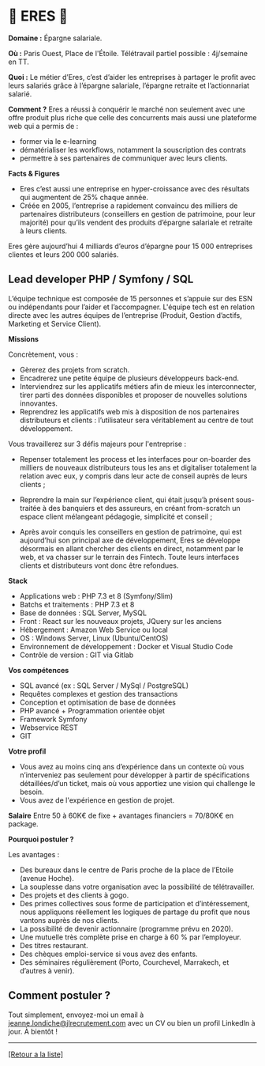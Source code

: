 # 💸 ERES 💸

**Domaine :** Épargne salariale.

**Où :** Paris Ouest, Place de l'Étoile. Télétravail partiel possible : 4j/semaine en TT. 

**Quoi :** Le métier d’Eres, c’est d’aider les entreprises à partager le profit avec leurs salariés grâce à l’épargne salariale, l’épargne retraite et l’actionnariat salarié. 

**Comment ?** Eres a réussi à conquérir le marché non seulement avec une offre produit plus riche que celle des concurrents mais aussi une plateforme web qui a permis de : 
* former via le e-learning
* dématérialiser les workflows, notamment la souscription des contrats
* permettre à ses partenaires de communiquer avec leurs clients.

**Facts & Figures**

* Eres c’est aussi une entreprise en hyper-croissance avec des résultats qui augmentent de 25% chaque année.
* Créée en 2005, l’entreprise a rapidement convaincu des milliers de partenaires distributeurs (conseillers en gestion de patrimoine, pour leur majorité) pour qu’ils vendent des produits d’épargne salariale et retraite à leurs clients.

Eres gère aujourd’hui 4 milliards d’euros d’épargne pour 15 000 entreprises clientes et leurs 200 000 salariés.

## Lead developer PHP / Symfony / SQL

L’équipe technique est composée de 15 personnes et s’appuie sur des ESN ou indépendants pour l’aider et l’accompagner. 
L'équipe tech est en relation directe avec les autres équipes de l’entreprise (Produit, Gestion d’actifs, Marketing et Service Client). 

**Missions**

Concrètement, vous :

* Gèrerez des projets from scratch.
* Encadrerez une petite équipe de plusieurs développeurs back-end.
* Interviendrez sur les applicatifs métiers afin de mieux les interconnecter, tirer parti des données disponibles et proposer de nouvelles solutions innovantes.
* Reprendrez les applicatifs web mis à disposition de nos partenaires distributeurs et clients : l’utilisateur sera véritablement au centre de tout développement.

Vous travaillerez sur 3 défis majeurs pour l'entreprise :

* Repenser totalement les process et les interfaces pour on-boarder des milliers de nouveaux distributeurs tous les ans et digitaliser totalement la relation avec eux, y compris dans leur acte de conseil auprès de leurs clients ;

* Reprendre la main sur l’expérience client, qui était jusqu’à présent sous-traitée à des banquiers et des assureurs, en créant from-scratch un espace client mélangeant pédagogie, simplicité et conseil ;

* Après avoir conquis les conseillers en gestion de patrimoine, qui est aujourd’hui son principal axe de développement, Eres se développe désormais en allant chercher des clients en direct, notamment par le web, et va chasser sur le terrain des Fintech. Toute leurs interfaces clients et distributeurs vont donc être refondues.

**Stack**

* Applications web : PHP 7.3 et 8 (Symfony/Slim)
* Batchs et traitements : PHP 7.3 et 8
* Base de données : SQL Server, MySQL
* Front : React sur les nouveaux projets, JQuery sur les anciens 
* Hébergement : Amazon Web Service ou local
* OS : Windows Server, Linux (Ubuntu/CentOS)
* Environnement de développement : Docker et Visual Studio Code
* Contrôle de version : GIT via Gitlab

**Vos compétences**

* SQL avancé (ex : SQL Server / MySql / PostgreSQL)
* Requêtes complexes et gestion des transactions
* Conception et optimisation de base de données
* PHP avancé + Programmation orientée objet
* Framework Symfony
* Webservice REST
* GIT

**Votre profil**

* Vous avez au moins cinq ans d’expérience dans un contexte où vous n’interveniez pas seulement pour développer à partir de spécifications détaillées/d’un ticket, mais où vous apportiez une vision qui challenge le besoin. 
* Vous avez de l'expérience en gestion de projet. 

**Salaire**
Entre 50 à 60K€ de fixe + avantages financiers = 70/80K€ en package.

**Pourquoi postuler ?**

Les avantages :

* Des bureaux dans le centre de Paris proche de la place de l’Etoile (avenue Hoche).
* La souplesse dans votre organisation avec la possibilité de télétravailler.
* Des projets et des clients à gogo.
* Des primes collectives sous forme de participation et d’intéressement, nous appliquons réellement les logiques de partage du profit que nous vantons auprès de nos clients.
* La possibilité de devenir actionnaire (programme prévu en 2020).
* Une mutuelle très complète prise en charge à 60 % par l’employeur.
* Des titres restaurant.
* Des chèques emploi-service si vous avez des enfants.
* Des séminaires régulièrement (Porto, Courchevel, Marrakech, et d’autres à venir).

## Comment postuler ?

Tout simplement, envoyez-moi un email à jeanne.londiche@jlrecrutement.com avec un CV ou bien un profil LinkedIn à jour. À bientôt ! 

----
<a href="https://github.com/jlondiche/job-board-php/blob/master/README.md">[Retour a la liste]</a>

